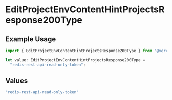 # EditProjectEnvContentHintProjectsResponse200Type

## Example Usage

```typescript
import { EditProjectEnvContentHintProjectsResponse200Type } from "@vercel/sdk/models/editprojectenvop.js";

let value: EditProjectEnvContentHintProjectsResponse200Type =
  "redis-rest-api-read-only-token";
```

## Values

```typescript
"redis-rest-api-read-only-token"
```